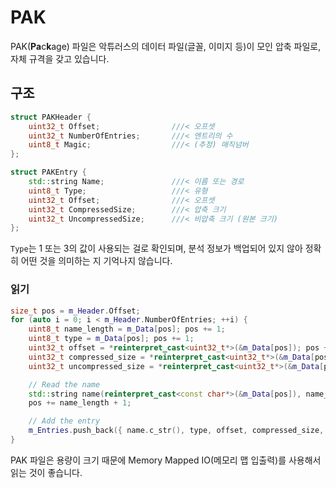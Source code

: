 # PAK

PAK(**Pa**c**k**age) 파일은 악튜러스의 데이터 파일(글꼴, 이미지 등)이 모인 압축 파일로, 자체 규격을 갖고 있습니다.

## 구조
```cpp
struct PAKHeader {
    uint32_t Offset;                ///< 오프셋
    uint32_t NumberOfEntries;       ///< 엔트리의 수
    uint8_t Magic;                  ///< (추정) 매직넘버
};

struct PAKEntry {
    std::string Name;               ///< 이름 또는 경로
    uint8_t Type;                   ///< 유형
    uint32_t Offset;                ///< 오프셋
    uint32_t CompressedSize;        ///< 압축 크기
    uint32_t UncompressedSize;      ///< 비압축 크기 (원본 크기)  
};
```

`Type`는 1 또는 3의 값이 사용되는 걸로 확인되며, 분석 정보가 백업되어 있지 않아 정확히 어떤 것을 의미하는 지 기억나지 않습니다.

### 읽기
```cpp
size_t pos = m_Header.Offset;
for (auto i = 0; i < m_Header.NumberOfEntries; ++i) {
	uint8_t name_length = m_Data[pos]; pos += 1;
	uint8_t type = m_Data[pos]; pos += 1;
	uint32_t offset = *reinterpret_cast<uint32_t*>(&m_Data[pos]); pos += 4;
	uint32_t compressed_size = *reinterpret_cast<uint32_t*>(&m_Data[pos]); pos += 4;
	uint32_t uncompressed_size = *reinterpret_cast<uint32_t*>(&m_Data[pos]); pos += 4;

	// Read the name
	std::string name(reinterpret_cast<const char*>(&m_Data[pos]), name_length + 1);
	pos += name_length + 1;

	// Add the entry
	m_Entries.push_back({ name.c_str(), type, offset, compressed_size, uncompressed_size });
}
```

PAK 파일은 용량이 크기 때문에 Memory Mapped IO(메모리 맵 입출력)를 사용해서 읽는 것이 좋습니다.